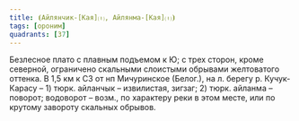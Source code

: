 ```yaml
---
title: ⦗Айлянчик-[Кая]⒯, Айлянма-[Кая]⒯⦘
tags: [ороним]
quadrants: [З7]
---
```


Безлесное плато с плавным подъемом к Ю; с трех сторон, кроме северной,
ограничено скальными слоистыми обрывами желтоватого оттенка. В 1,5 км к СЗ от нп
Мичуринское (Белог.), на л. берегу р. Кучук-Карасу – 1) тюрк. айланчык –
извилистая, зигзаг; 2) тюрк. айланма – поворот; водоворот – возм., по характеру
реки в этом месте, или по крутому завороту скальных обрывов.
